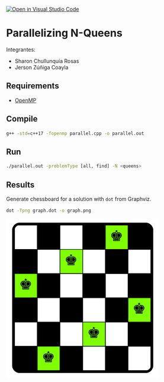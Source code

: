 [![Open in Visual Studio Code](https://classroom.github.com/assets/open-in-vscode-f059dc9a6f8d3a56e377f745f24479a46679e63a5d9fe6f495e02850cd0d8118.svg)](https://classroom.github.com/online_ide?assignment_repo_id=6148789&assignment_repo_type=AssignmentRepo)

# Parallelizing N-Queens

Integrantes:
- Sharon Chullunquía Rosas
- Jerson Zúñiga Coayla

## Requirements
- [OpenMP](https://www.openmp.org/)

## Compile
```sh
g++ -std=c++17 -fopenmp parallel.cpp -o parallel.out
```

## Run
```sh
./parallel.out -problemType [all, find] -N <queens>
```

## Results
Generate chessboard for a solution with `dot` from Graphviz.
```sh
dot -Tpng graph.dot -o graph.png
```
![Chessboard with six queens](./img/graph.png)

